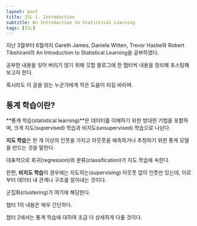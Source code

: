 ```yaml
---
layout: post
title: ISL 1. Introduction
subtitle: An Introduction to Statistical Learning
tags: [ISL]
---
```




지난 3월부터 6월까지 Gareth James, Daniela Witten, Trevor Hastie와 Robert Tibshirani의 An Introduction to Statistical Learning을 공부하였다.

공부한 내용을 잊어 버리기 않기 위해 깃헙 블로그에 한 챕터씩 내용을 정리해 포스팅해보고자 한다.

혹시라도 이 글을 읽는 누군가에게 작은 도움이 되길 바라며.





## 통계 학습이란?



**통계 학습(statistical learning)**은 데이터를 이해하기 위한 방대한 기법을 포함하며, 크게 지도(supervised) 학습과 비지도(unsupervised) 학습으로 나뉜다.


**지도 학습**은 한 개 이상의 인풋을 가지고 아웃풋을 예측하거나 추정하기 위한 통계 모델을 만드는 것을 말한다.

대표적으로 회귀(regression)와 분류(classification)가 지도 학습에 속한다.



한편, **비지도 학습**의 경우에는 지도하는(supervising) 아웃풋 없이 인풋만 있는데, 이로부터 데이터 내 관계나 구조를 알아내는 것이다.

군집화(clustering)가 여기에 해당한다.



챕터 1의 내용은 매우 간단하다.

챕터 2에서는 통계 학습에 대하여 조금 더 상세하게 다룰 것이다.
